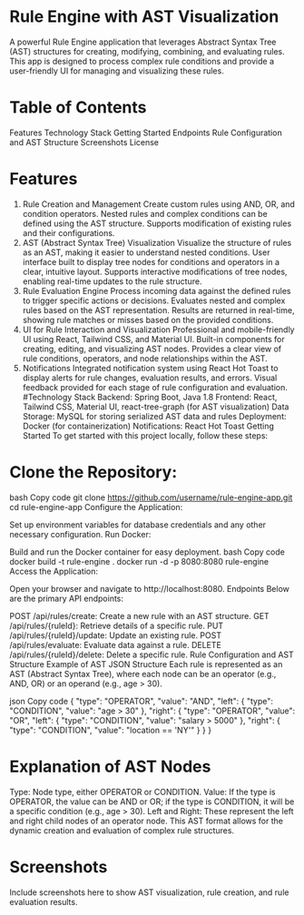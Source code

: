 # Rule Engine with AST Visualization
A powerful Rule Engine application that leverages Abstract Syntax Tree (AST) structures for creating, modifying, combining, and evaluating rules. This app is designed to process complex rule conditions and provide a user-friendly UI for managing and visualizing these rules.

# Table of Contents
Features
Technology Stack
Getting Started
Endpoints
Rule Configuration and AST Structure
Screenshots
License
# Features
1. Rule Creation and Management
Create custom rules using AND, OR, and condition operators.
Nested rules and complex conditions can be defined using the AST structure.
Supports modification of existing rules and their configurations.
2. AST (Abstract Syntax Tree) Visualization
Visualize the structure of rules as an AST, making it easier to understand nested conditions.
User interface built to display tree nodes for conditions and operators in a clear, intuitive layout.
Supports interactive modifications of tree nodes, enabling real-time updates to the rule structure.
3. Rule Evaluation Engine
Process incoming data against the defined rules to trigger specific actions or decisions.
Evaluates nested and complex rules based on the AST representation.
Results are returned in real-time, showing rule matches or misses based on the provided conditions.
4. UI for Rule Interaction and Visualization
Professional and mobile-friendly UI using React, Tailwind CSS, and Material UI.
Built-in components for creating, editing, and visualizing AST nodes.
Provides a clear view of rule conditions, operators, and node relationships within the AST.
5. Notifications
Integrated notification system using React Hot Toast to display alerts for rule changes, evaluation results, and errors.
Visual feedback provided for each stage of rule configuration and evaluation.
#Technology Stack
Backend: Spring Boot, Java 1.8
Frontend: React, Tailwind CSS, Material UI, react-tree-graph (for AST visualization)
Data Storage: MySQL for storing serialized AST data and rules
Deployment: Docker (for containerization)
Notifications: React Hot Toast
Getting Started
To get started with this project locally, follow these steps:

# Clone the Repository:

bash
Copy code
git clone https://github.com/username/rule-engine-app.git
cd rule-engine-app
Configure the Application:

Set up environment variables for database credentials and any other necessary configuration.
Run Docker:

Build and run the Docker container for easy deployment.
bash
Copy code
docker build -t rule-engine .
docker run -d -p 8080:8080 rule-engine
Access the Application:

Open your browser and navigate to http://localhost:8080.
Endpoints
Below are the primary API endpoints:

POST /api/rules/create: Create a new rule with an AST structure.
GET /api/rules/{ruleId}: Retrieve details of a specific rule.
PUT /api/rules/{ruleId}/update: Update an existing rule.
POST /api/rules/evaluate: Evaluate data against a rule.
DELETE /api/rules/{ruleId}/delete: Delete a specific rule.
Rule Configuration and AST Structure
Example of AST JSON Structure
Each rule is represented as an AST (Abstract Syntax Tree), where each node can be an operator (e.g., AND, OR) or an operand (e.g., age > 30).

json
Copy code
{
  "type": "OPERATOR",
  "value": "AND",
  "left": {
    "type": "CONDITION",
    "value": "age > 30"
  },
  "right": {
    "type": "OPERATOR",
    "value": "OR",
    "left": {
      "type": "CONDITION",
      "value": "salary > 5000"
    },
    "right": {
      "type": "CONDITION",
      "value": "location == 'NY'"
    }
  }
}
# Explanation of AST Nodes
Type: Node type, either OPERATOR or CONDITION.
Value: If the type is OPERATOR, the value can be AND or OR; if the type is CONDITION, it will be a specific condition (e.g., age > 30).
Left and Right: These represent the left and right child nodes of an operator node.
This AST format allows for the dynamic creation and evaluation of complex rule structures.

# Screenshots
Include screenshots here to show AST visualization, rule creation, and rule evaluation results.
